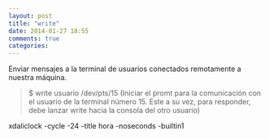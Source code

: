 ```yaml
---
layout: post
title: "write"
date: 2014-01-27 18:55
comments: true
categories: 
---
```

Enviar mensajes a la terminal de usuarios conectados remotamente a nuestra máquina.

>$ write usuario /dev/pts/15  (Iniciar el promt para la comunicación con el usuario de la terminal número 15. Este a su vez, para responder, debe lanzar write hacia la consola del otro usuario)

xdaliclock -cycle -24 -title hora -noseconds -builtin1

